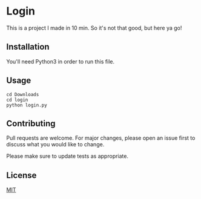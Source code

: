 # Login
This is a project I made in 10 min. So it's not that good, but here ya go!

## Installation

You'll need Python3 in order to run this file.

## Usage

```
cd Downloads
cd login
python login.py
```

## Contributing
Pull requests are welcome. For major changes, please open an issue first to discuss what you would like to change.

Please make sure to update tests as appropriate.

## License
[MIT](https://choosealicense.com/licenses/mit/)
